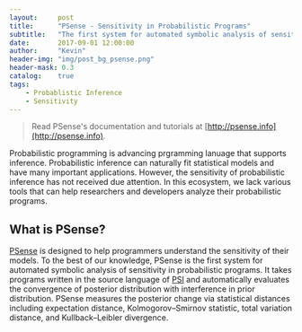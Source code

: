 ```yaml
---
layout:     post
title:      "PSense - Sensitivity in Probabilistic Programs"
subtitle:   "The first system for automated symbolic analysis of sensitivity in probabilistic programs"
date:       2017-09-01 12:00:00
author:     "Kevin"
header-img: "img/post_bg_psense.png"
header-mask: 0.3
catalog:    true
tags:
    - Probablistic Inference
    - Sensitivity
---
```



> Read PSense's documentation and tutorials at [http://psense.info](http://psense.info).

Probabilistic programming is advancing prgramming lanuage that supports inference. Probabilistic inference can naturally fit statistical models and have many important applications. However, the sensitivity of probabilistic inference has not received due attention. In this ecosystem, we lack various tools that can help researchers and developers analyze their probabilistic programs.

## What is PSense?
[PSense](http://psense.info) is designed to help programmers understand the sensitivity of their models. To the best of our knowledge, PSense is the first system for automated symbolic analysis of sensitivity in probabilistic programs. It takes programs written in the source language of [PSI](http://psisolver.org) and automatically evaluates the convergence of posterior distribution with interference in prior distribution. PSense measures the posterior change via statistical distances including expectation distance, Kolmogorov–Smirnov statistic, total variation distance, and Kullback–Leibler divergence.